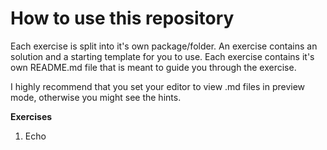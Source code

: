 # How to use this repository
Each exercise is split into it's own package/folder. An exercise contains an solution and a starting template for you 
to use. Each exercise contains it's own README.md file that is meant to guide you through the exercise.

I highly recommend that you set your editor to view .md files in preview mode, otherwise you might see the hints.


**Exercises**
1. Echo